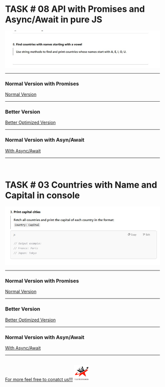
<h1>TASK # 08 API with Promises and Async/Await in pure JS</h1>
<img src="task8.jpg" />
<hr>
<h3>Normal Version with Promises</h3><a  href="task8.htm"> Normal Version </a><hr>
<h3>Better Version</h3><a href="task8bt.html" >Better Optimized Version</a><hr>
<h3>Normal Version with Asyn/Await</h3><a  href="task8aa.html"> With Async/Await </a>
<hr>
<br>

<h1>TASK # 03 Countries with Name and Capital in console</h1>
<img src="task3.jpg" />
<hr>
<h3>Normal Version with Promises</h3><a  href="task8.htm"> Normal Version </a><hr>
<h3>Better Version</h3><a href="task8bt.html" >Better Optimized Version</a><hr>
<h3>Normal Version with Asyn/Await</h3><a  href="task8aa.html"> With Async/Await </a>
<hr>
<br>
<a href="https://hmftj.com">For more feel free to conatct us!!!</a>

<img src="logo.png" width="50px" />

